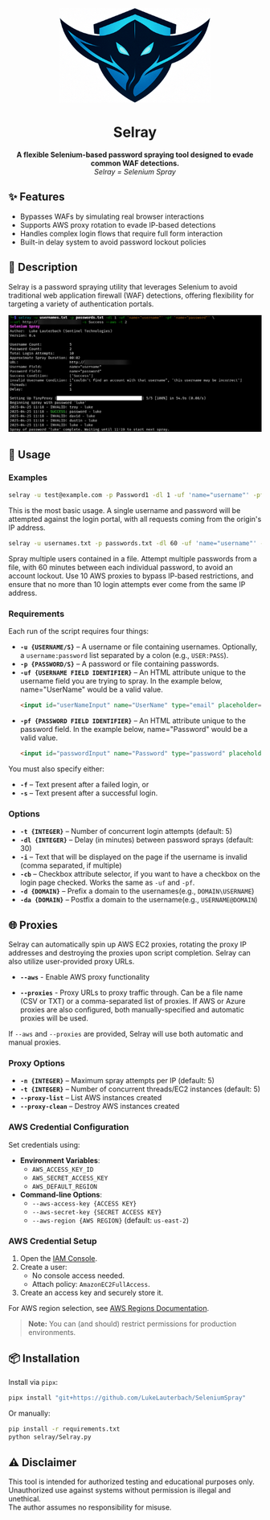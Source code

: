 <p align="center">
  <img src="assets/screenshots/selray_logo.png" alt="Selray Logo" width="300">
</p>

<h1 align="center">Selray</h1>

<p align="center">
  <b>A flexible Selenium-based password spraying tool designed to evade common WAF detections.</b><br>
  <i>Selray = Selenium Spray</i>
</p>

## ✨ Features
- Bypasses WAFs by simulating real browser interactions
- Supports AWS proxy rotation to evade IP-based detections
- Handles complex login flows that require full form interaction
- Built-in delay system to avoid password lockout policies

## 📜 Description
Selray is a password spraying utility that leverages Selenium to avoid traditional web application firewall (WAF) detections, offering flexibility for targeting a variety of authentication portals.

![Example Screenshot](assets/screenshots/example.png)

## 🚀 Usage

### Examples
```bash
selray -u test@example.com -p Password1 -dl 1 -uf 'name="username"' -pf 'name="password"' --url https://example.com -s Success
```
This is the most basic usage. A single username and password will be attempted against the login portal, with all requests coming from the origin's IP address.

```bash
selray -u usernames.txt -p passwords.txt -dl 60 -uf 'name="username"' -pf 'name="password"' --url https://example.com -s Success --aws -t 10 -n 10
```
Spray multiple users contained in a file. Attempt multiple passwords from a file, with 60 minutes between each individual password, to avoid an account lockout. Use 10 AWS proxies to bypass IP-based restrictions, and ensure that no more than 10 login attempts ever come from the same IP address.

### Requirements
Each run of the script requires four things:
- **`-u {USERNAME/S}`** – A username or file containing usernames. Optionally, a `username:password` list separated by a colon (e.g., `USER:PASS`).
- **`-p {PASSWORD/S}`** – A password or file containing passwords.
- **`-uf {USERNAME FIELD IDENTIFIER}`** – An HTML attribute unique to the username field you are trying to spray. In the example below, name="UserName" would be a valid value.
  ```html
  <input id="userNameInput" name="UserName" type="email" placeholder="someone@example.com" autocomplete="off">
  ```
- **`-pf {PASSWORD FIELD IDENTIFIER}`** – An HTML attribute unique to the password field. In the example below, name="Password" would be a valid value.
  ```html
  <input id="passwordInput" name="Password" type="password" placeholder="Password" autocomplete="off">
  ```

You must also specify either:
- **`-f`** – Text present after a failed login, or
- **`-s`** – Text present after a successful login.

### Options
- **`-t {INTEGER}`** – Number of concurrent login attempts (default: 5)
- **`-dl {INTEGER}`** – Delay (in minutes) between password sprays (default: 30)
- **`-i`** – Text that will be displayed on the page if the username is invalid (comma separated, if multiple)
- **`-cb`** – Checkbox attribute selector, if you want to have a checkbox on the login page checked. Works the same as `-uf` and `-pf`.
- **`-d {DOMAIN}`** – Prefix a domain to the usernames(e.g., `DOMAIN\USERNAME`)
- **`-da {DOMAIN}`** – Postfix a domain to the username(e.g., `USERNAME@DOMAIN`)

## 🌐 Proxies
Selray can automatically spin up AWS EC2 proxies, rotating the proxy IP addresses and destroying the proxies upon script completion. Selray can also utilize user-provided proxy URLs.

* **`--aws`** - Enable AWS proxy functionality
- **`--proxies`** - Proxy URLs to proxy traffic through. Can be a file name (CSV or TXT) or a comma-separated list of proxies. If AWS or Azure proxies are also configured, both manually-specified and automatic proxies will be used.


If `--aws` and `--proxies` are provided, Selray will use both automatic and manual proxies. 

### Proxy Options
- **`-n {INTEGER}`** – Maximum spray attempts per IP (default: 5)
- **`-t {INTEGER}`** – Number of concurrent threads/EC2 instances (default: 5)
- **`--proxy-list`** – List AWS instances created
- **`--proxy-clean`** – Destroy AWS instances created

### AWS Credential Configuration
Set credentials using:
- **Environment Variables**:
  - `AWS_ACCESS_KEY_ID`
  - `AWS_SECRET_ACCESS_KEY`
  - `AWS_DEFAULT_REGION`
- **Command-line Options**:
  - `--aws-access-key {ACCESS KEY}`
  - `--aws-secret-key {SECRET ACCESS KEY}`
  - `--aws-region {AWS REGION}` (default: `us-east-2`)

### AWS Credential Setup
1. Open the [IAM Console](https://us-east-1.console.aws.amazon.com/iam).
2. Create a user:
   - No console access needed.
   - Attach policy: `AmazonEC2FullAccess`.
3. Create an access key and securely store it.

For AWS region selection, see [AWS Regions Documentation](https://docs.aws.amazon.com/AmazonRDS/latest/UserGuide/Concepts.RegionsAndAvailabilityZones.html).

> **Note:** You can (and should) restrict permissions for production environments.

## 📦 Installation
Install via `pipx`:
```bash
pipx install "git+https://github.com/LukeLauterbach/SeleniumSpray"
```

Or manually:
```bash
pip install -r requirements.txt
python selray/Selray.py
```

## ⚠️ Disclaimer
This tool is intended for authorized testing and educational purposes only.  
Unauthorized use against systems without permission is illegal and unethical.  
The author assumes no responsibility for misuse.
